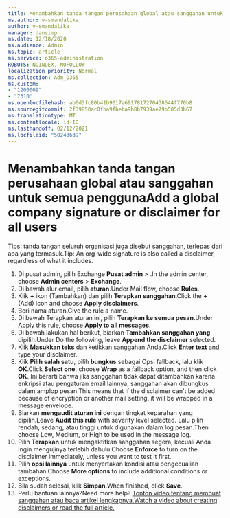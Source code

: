 ```yaml
---
title: Menambahkan tanda tangan perusahaan global atau sanggahan untuk semua pengguna
ms.author: v-smandalika
author: v-smandalika
manager: dansimp
ms.date: 12/18/2020
ms.audience: Admin
ms.topic: article
ms.service: o365-administration
ROBOTS: NOINDEX, NOFOLLOW
localization_priority: Normal
ms.collection: Adm_O365
ms.custom:
- "1200009"
- "7310"
ms.openlocfilehash: ab0d3fc80b41b9017a6917817270438644f770b8
ms.sourcegitcommit: 2f39850ac0fba9fbeba9b8b7939ae79b505d3b67
ms.translationtype: MT
ms.contentlocale: id-ID
ms.lasthandoff: 02/12/2021
ms.locfileid: "50243639"
---
```

# <a name="add-a-global-company-signature-or-disclaimer-for-all-users"></a><span data-ttu-id="3ac49-102">Menambahkan tanda tangan perusahaan global atau sanggahan untuk semua pengguna</span><span class="sxs-lookup"><span data-stu-id="3ac49-102">Add a global company signature or disclaimer for all users</span></span>

<span data-ttu-id="3ac49-103">Tips: tanda tangan seluruh organisasi juga disebut sanggahan, terlepas dari apa yang termasuk.</span><span class="sxs-lookup"><span data-stu-id="3ac49-103">Tip: An org-wide signature is also called a disclaimer, regardless of what it includes.</span></span>

1. <span data-ttu-id="3ac49-104">Di pusat admin, pilih Exchange **Pusat admin**  >  .</span><span class="sxs-lookup"><span data-stu-id="3ac49-104">In the admin center, choose **Admin centers** > **Exchange**.</span></span>
2. <span data-ttu-id="3ac49-105">Di bawah alur email, pilih **aturan**.</span><span class="sxs-lookup"><span data-stu-id="3ac49-105">Under Mail flow, choose **Rules**.</span></span>
3. <span data-ttu-id="3ac49-106">Klik **+** ikon (Tambahkan) dan pilih **Terapkan sanggahan**.</span><span class="sxs-lookup"><span data-stu-id="3ac49-106">Click the **+** (Add) icon and choose **Apply disclaimers**.</span></span>
4. <span data-ttu-id="3ac49-107">Beri nama aturan.</span><span class="sxs-lookup"><span data-stu-id="3ac49-107">Give the rule a name.</span></span>
5. <span data-ttu-id="3ac49-108">Di bawah Terapkan aturan ini, pilih **Terapkan ke semua pesan**.</span><span class="sxs-lookup"><span data-stu-id="3ac49-108">Under Apply this rule, choose **Apply to all messages**.</span></span>
6. <span data-ttu-id="3ac49-109">Di bawah lakukan hal berikut, biarkan **Tambahkan sanggahan yang** dipilih.</span><span class="sxs-lookup"><span data-stu-id="3ac49-109">Under Do the following, leave **Append the disclaimer** selected.</span></span>
7. <span data-ttu-id="3ac49-110">Klik **Masukkan teks** dan ketikkan sanggahan Anda.</span><span class="sxs-lookup"><span data-stu-id="3ac49-110">Click **Enter text** and type your disclaimer.</span></span>
8. <span data-ttu-id="3ac49-111">Klik **Pilih salah satu**, pilih **bungkus** sebagai Opsi fallback, lalu klik **OK**.</span><span class="sxs-lookup"><span data-stu-id="3ac49-111">Click **Select one**, choose **Wrap** as a fallback option, and then click **OK**.</span></span> <span data-ttu-id="3ac49-112">Ini berarti bahwa jika sanggahan tidak dapat ditambahkan karena enkripsi atau pengaturan email lainnya, sanggahan akan dibungkus dalam amplop pesan.</span><span class="sxs-lookup"><span data-stu-id="3ac49-112">This means that if the disclaimer can't be added because of encryption or another mail setting, it will be wrapped in a message envelope.</span></span>
9. <span data-ttu-id="3ac49-113">Biarkan **mengaudit aturan ini** dengan tingkat keparahan yang dipilih.</span><span class="sxs-lookup"><span data-stu-id="3ac49-113">Leave **Audit this rule** with severity level selected.</span></span> <span data-ttu-id="3ac49-114">Lalu pilih rendah, sedang, atau tinggi untuk digunakan dalam log pesan.</span><span class="sxs-lookup"><span data-stu-id="3ac49-114">Then choose Low, Medium, or High to be used in the message log.</span></span>
10. <span data-ttu-id="3ac49-115">Pilih **Terapkan** untuk mengaktifkan sanggahan segera, kecuali Anda ingin mengujinya terlebih dahulu.</span><span class="sxs-lookup"><span data-stu-id="3ac49-115">Choose **Enforce** to turn on the disclaimer immediately, unless you want to test it first.</span></span>
11. <span data-ttu-id="3ac49-116">Pilih **opsi lainnya** untuk menyertakan kondisi atau pengecualian tambahan.</span><span class="sxs-lookup"><span data-stu-id="3ac49-116">Choose **More options** to include additional conditions or exceptions.</span></span>
12. <span data-ttu-id="3ac49-117">Bila sudah selesai, klik **Simpan**.</span><span class="sxs-lookup"><span data-stu-id="3ac49-117">When finished, click **Save**.</span></span>
13. <span data-ttu-id="3ac49-118">Perlu bantuan lainnya?</span><span class="sxs-lookup"><span data-stu-id="3ac49-118">Need more help?</span></span> [<span data-ttu-id="3ac49-119">Tonton video tentang membuat sanggahan atau baca artikel lengkapnya.</span><span class="sxs-lookup"><span data-stu-id="3ac49-119">Watch a video about creating disclaimers or read the full article.</span></span>](https://support.office.com/article/2d75860f-c527-4352-a7f6-73eba54c0c72?wt.mc_id=Chat_GlobalSignature)